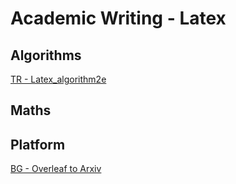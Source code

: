 # Academic Writing - Latex

## Algorithms

[TR - Latex_algorithm2e](https://mlg.ulb.ac.be/files/algorithm2e.pdf)

## Maths



## Platform

[BG - Overleaf to Arxiv](https://zhuanlan.zhihu.com/p/434085913)
